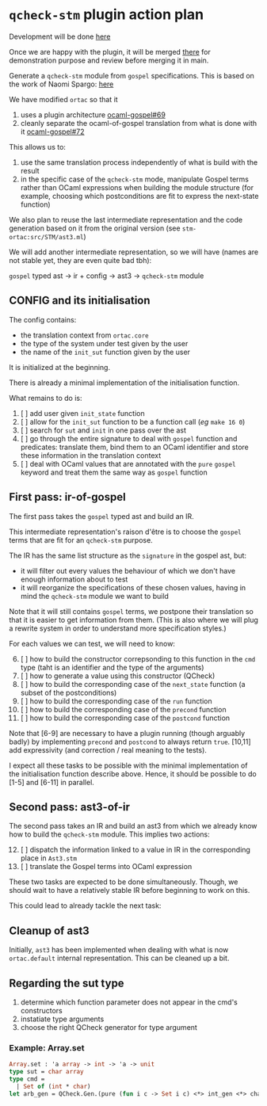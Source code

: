 # `qcheck-stm` plugin action plan

Development will be done
[here](https://github.com/n-osborne/tree/qcheck-stm-ortac)

Once we are happy with the plugin, it will be merged
[there](https://github.com/ocaml-gospel/tree/trunk) for demonstration purpose
and review before merging it in main.

Generate a `qcheck-stm` module from `gospel` specifications.
This is based on the work of Naomi Spargo:
[here](https://github.com/naomiiiiiiiii/stm_ortac)

We have modified `ortac` so that it

1. uses a plugin architecture
   [ocaml-gospel#69](https://github.com/ocaml-gospel/ortac/pull/69)
2. cleanly separate the ocaml-of-gospel translation from what is done with it
   [ocaml-gospel#72](https://github.com/ocaml-gospel/ortac/pull/72)

This allows us to:

1. use the same translation process independently of what is build with the
   result
2. in the specific case of the `qcheck-stm` mode, manipulate Gospel terms
   rather than OCaml expressions when building the module structure (for
   example, choosing which postconditions are fit to express the next-state
   function)

We also plan to reuse the last intermediate representation and the code
generation based on it from the original version (see `stm-ortac:src/STM/ast3.ml`)

We will add another intermediate representation, so we will have (names are not
stable yet, they are even quite bad tbh):

`gospel` typed ast → ir + config → ast3 → `qcheck-stm` module

## CONFIG and its initialisation

The config contains:

- the translation context from `ortac.core`
- the type of the system under test given by the user
- the name of the `init_sut` function given by the user

It is initialized at the beginning.

There is already a minimal implementation of the initialisation function.

What remains to do is:

1. [ ] add user given `init_state` function
2. [ ] allow for the `init_sut` function to be a function call (*eg* `make 16 0`)
3. [ ] search for `sut` and `init` in one pass over the ast
4. [ ] go through the entire signature to deal with `gospel` function and
  predicates: translate them, bind them to an OCaml identifier and store these
  information in the translation context
5. [ ] deal with OCaml values that are annotated with the `pure` `gospel`
  keyword and treat them the same way as `gospel` function

## First pass: ir-of-gospel

The first pass takes the `gospel` typed ast and build an IR.

This intermediate representation's raison d'être is to choose the `gospel`
terms that are fit for an `qcheck-stm` purpose.

The IR has the same list structure as the `signature` in the gospel ast, but:

- it will filter out every values the behaviour of which we don't have enough
  information about to test
- it will reorganize the specifications of these chosen values, having in mind
  the `qcheck-stm` module we want to build

Note that it will still contains `gospel` terms, we postpone their translation
so that it is easier to get information from them. (This is also where we will
plug a rewrite system in order to understand more specification styles.)

For each values we can test, we will need to know:

6.  [ ] how to build the constructor correpsonding to this function in the
    `cmd` type (taht is an identifier and the type of the arguments)
7.  [ ] how to generate a value using this constructor (QCheck)
8.  [ ] how to build the corresponding case of the `next_state` function (a
    subset of the postconditions)
9.  [ ] how to build the corresponding case of the `run` function
10. [ ] how to build the corresponding case of the `precond` function
11. [ ] how to build the corresponding case of the `postcond` function

Note that [6-9] are necessary to have a plugin running (though arguably badly)
by implementing `precond` and `postcond` to always return `true`. [10,11] add
expressivity (and correction / real meaning to the tests).

I expect all these tasks to be possible with the minimal implementation of the
initialisation function describe above. Hence, it should be possible to do
[1-5] and [6-11] in parallel.

## Second pass: ast3-of-ir

The second pass takes an IR and build an ast3 from which we already know how to
build the `qcheck-stm` module. This implies two actions:

12. [ ] dispatch the information linked to a value in IR in the corresponding
    place in `Ast3.stm`
13. [ ] translate the Gospel terms into OCaml expression

These two tasks are expected to be done simultaneously. Though, we should wait
to have a relatively stable IR before beginning to work on this.

This could lead to already tackle the next task:

## Cleanup of ast3

Initially, `ast3` has been implemented when dealing with what is now
`ortac.default` internal representation. This can be cleaned up a bit.


## Regarding the sut type

1. determine which function parameter does not appear in the cmd's constructors
2. instatiate type arguments
3. choose the right QCheck generator for type argument

### Example: Array.set

```ocaml
Array.set : 'a array -> int -> 'a -> unit
type sut = char array
type cmd =
  | Set of (int * char)
let arb_gen = QCheck.Gen.(pure (fun i c -> Set i c) <*> int_gen <*> char_gen)

```
